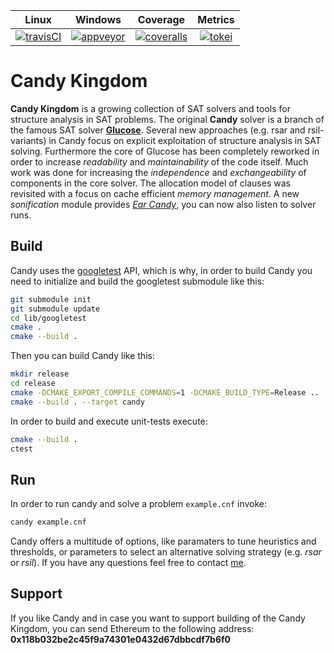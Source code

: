 |        Linux        |       Windows       |       Coverage       |     Metrics      |
|:-------------------:|:-------------------:|:--------------------:|:----------------:|
| [![travisCI][1]][2] | [![appveyor][3]][4] | [![coveralls][5]][6] | [![tokei][7]][8] |

[1]: https://travis-ci.org/Udopia/candy-kingdom.svg?branch=master
[2]: https://travis-ci.org/Udopia/candy-kingdom
[3]: https://ci.appveyor.com/api/projects/status/s9w7la4p8pdi5cja?svg=true
[4]: https://ci.appveyor.com/project/Udopia/candy-kingdom/branch/master
[5]: https://coveralls.io/repos/github/Udopia/candy-kingdom/badge.svg?branch=master
[6]: https://coveralls.io/github/Udopia/candy-kingdom?branch=master
[7]: https://tokei.rs/b1/github/udopia/candy-kingdom?category=code
[8]: https://github.com/Aaronepower/tokei#badges

# Candy Kingdom

**Candy Kingdom** is a growing collection of SAT solvers and tools for structure analysis in SAT problems. The original **Candy** solver is a branch of the famous SAT solver **[Glucose](http://www.labri.fr/perso/lsimon/glucose/)**. Several new approaches (e.g. rsar and rsil-variants) in Candy focus on explicit exploitation of structure analysis in SAT solving. Furthermore the core of Glucose has been completely reworked in order to increase *readability* and *maintainability* of the code itself. Much work was done for increasing the *independence* and *exchangeability* of components in the core solver. The allocation model of clauses was revisited with a focus on cache efficient *memory management*. A new *sonification* module provides *[Ear Candy](https://www.youtube.com/watch?v=iupgZGlzMCQ)*, you can now also listen to solver runs. 

## Build

Candy uses the [googletest](https://github.com/google/googletest) API, which is why, in order to build Candy you need to initialize and build the googletest submodule like this:
```bash
git submodule init
git submodule update
cd lib/googletest
cmake .
cmake --build .
```

Then you can build Candy like this:
```bash
mkdir release
cd release
cmake -DCMAKE_EXPORT_COMPILE_COMMANDS=1 -DCMAKE_BUILD_TYPE=Release ..
cmake --build . --target candy
```

In order to build and execute unit-tests execute:
```bash
cmake --build .
ctest
```

## Run

In order to run candy and solve a problem `example.cnf` invoke:
```bash
candy example.cnf
```

Candy offers a multitude of options, like paramaters to tune heuristics and thresholds, or parameters to select an alternative solving strategy (e.g. *rsar* or *rsil*). If you have any questions feel free to contact [me](mailto:2.markus.iser@gmail.com).

## Support

If you like Candy and in case you want to support building of the Candy Kingdom, you can send Ethereum to the following address: **0x118b032be2c45f9a74301e0432d67dbbcdf7b6f0**
